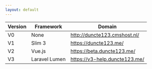 ```yaml
---
layout: default
---
```


| Version | Framework     | Domain                                                                                     |
|---------|---------------|--------------------------------------------------------------------------------------------|
| V0      | None          | <a href="http://duncte123.cmshost.nl/" target="_blank">http://duncte123.cmshost.nl/</a>    |
| V1      | Slim 3        | <a href="https://duncte123.me/" target="_blank">https://duncte123.me/</a>                  |
| V2      | Vue.js        | <a href="https://beta.duncte123.me/" target="_blank">https://beta.duncte123.me/</a>        |
| V3      | Laravel Lumen | <a href="https://v3-help.duncte123.me/" target="_blank">https://v3-help.duncte123.me/</a>  |

